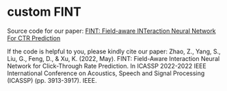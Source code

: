 # custom FINT
Source code for our paper: [FINT: Field-aware INTeraction Neural Network For CTR Prediction](https://arxiv.org/pdf/2107.01999.pdf)

If the code is helpful to you, please kindly cite our paper:
Zhao, Z., Yang, S., Liu, G., Feng, D., & Xu, K. (2022, May). FINT: Field-Aware Interaction Neural Network for Click-Through Rate Prediction. In ICASSP 2022-2022 IEEE International Conference on Acoustics, Speech and Signal Processing (ICASSP) (pp. 3913-3917). IEEE. 
